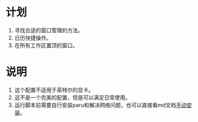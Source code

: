# 计划

1. 寻找合适的窗口管理的方法。
2. 日历快捷操作。
3. 在所有工作区置顶的窗口。

# 说明

1. 这个配置不适用于英特尔的显卡。
2. 这不是一个完美的配置，但是可以满足日常使用。
3. 运行脚本前需要自行安装paru和解决网络问题，也可以直接看md文档[手动安装](hyprland.md)。
